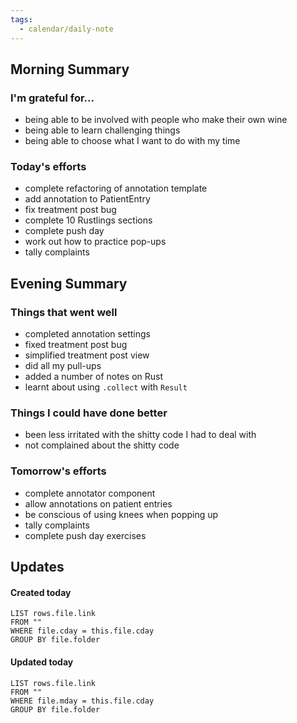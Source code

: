 ```yaml
---
tags:
  - calendar/daily-note
---
```


## Morning Summary

### I'm grateful for...

- being able to be involved with people who make their own wine
- being able to learn challenging things
- being able to choose what I want to do with my time

### Today's efforts

- complete refactoring of annotation template
- add annotation to PatientEntry
- fix treatment post bug
- complete 10 Rustlings sections
- complete push day
- work out how to practice pop-ups
- tally complaints

## Evening Summary

### Things that went well

- completed annotation settings
- fixed treatment post bug
- simplified treatment post view
- did all my pull-ups
- added a number of notes on Rust
- learnt about using `.collect` with `Result`

### Things I could have done better

- been less irritated with the shitty code I had to deal with
- not complained about the shitty code

### Tomorrow's efforts

- complete annotator component
- allow annotations on patient entries
- be conscious of using knees when popping up
- tally complaints
- complete push day exercises

## Updates

#### Created today

```dataview
LIST rows.file.link
FROM ""
WHERE file.cday = this.file.cday
GROUP BY file.folder
```

#### Updated today

```dataview
LIST rows.file.link
FROM ""
WHERE file.mday = this.file.cday
GROUP BY file.folder
```
